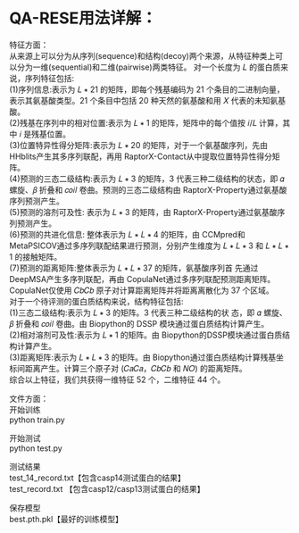 # QA-RESE用法详解：  
特征方面：  
   从来源上可以分为从序列(sequence)和结构(decoy)两个来源，从特征种类上可以分为一维(sequential)和二维(pairwise)两类特征。 对一个长度为 𝐿 的蛋白质来说，序列特征包括:  
(1)序列信息:表示为 𝐿 ∗ 21 的矩阵，即每个残基编码为 21 个条目的二进制向量，表示其氨基酸类型。21 个条目中包括 20 种天然的氨基酸和用 𝑋 代表的未知氨基酸。  
(2)残基在序列中的相对位置:表示为 𝐿 ∗ 1 的矩阵，矩阵中的每个值按 𝑖/𝐿 计算，其中 𝑖 是残基位置。  
(3)位置特异性得分矩阵:表示为 𝐿 ∗ 20 的矩阵，对于一个氨基酸序列，先由 HHblits产生其多序列联配，再用 RaptorX-Contact从中提取位置特异性得分矩阵。  
(4)预测的三态二级结构:表示为 𝐿 ∗ 3 的矩阵，3 代表三种二级结构的状态，即 𝛼 螺旋、𝛽 折叠和 𝑐𝑜𝑖𝑙 卷曲。预测的三态二级结构由 RaptorX-Property通过氨基酸序列预测产生。  
(5)预测的溶剂可及性: 表示为 𝐿 ∗ 3 的矩阵，由 RaptorX-Property通过氨基酸序列预测产生。  
(6)预测的共进化信息: 整体表示为 𝐿 ∗ 𝐿 ∗ 4 的矩阵，由 CCMpred和 MetaPSICOV通过多序列联配结果进行预测，分别产生维度为 𝐿 ∗ 𝐿 ∗ 3 和 𝐿 ∗ 𝐿 ∗ 1 的接触矩阵。  
(7)预测的距离矩阵:整体表示为 𝐿 ∗ 𝐿 ∗ 37 的矩阵，氨基酸序列首 先通过 DeepMSA产生多序列联配，再由 CopulaNet通过多序列联配预测距离矩阵。CopulaNet仅使用 𝐶𝑏𝐶𝑏 原子对计算距离矩阵并将距离离散化为 37 个区域。  
对于一个待评测的蛋白质结构来说，结构特征包括:  
(1)三态二级结构:表示为 𝐿 ∗ 3 的矩阵。3 代表三种二级结构的状 态，即 𝛼 螺旋、𝛽 折叠和 𝑐𝑜𝑖𝑙 卷曲。由 Biopython的 DSSP 模块通过蛋白质结构计算产生。  
(2)相对溶剂可及性:表示为 𝐿 ∗ 1 的矩阵。由 Biopython的DSSP模块通过蛋白质结构计算产生。  
(3)距离矩阵:表示为 𝐿 ∗ 𝐿 ∗ 3 的矩阵。由 Biopython通过蛋白质结构计算残基坐标间距离产生。计算三个原子对 (𝐶𝑎𝐶𝑎，𝐶𝑏𝐶𝑏 和 𝑁𝑂) 的距离矩阵。  
综合以上特征，我们共获得一维特征 52 个，二维特征 44 个。  
  
文件方面：  
开始训练  
python train.py  
  
开始测试  
python test.py  
  
测试结果  
test_14_record.txt【包含casp14测试蛋白的结果】  
test_record.txt 【包含casp12/casp13测试蛋白的结果】  
  
保存模型  
best.pth.pkl【最好的训练模型】  

